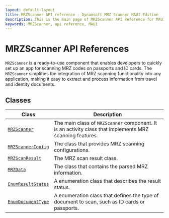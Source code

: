 ```yaml
---
layout: default-layout
title: MRZScanner API reference - Dynamsoft MRZ Scanner MAUI Edition
description: This is the main page of MRZScanner API Reference for MAUI Language.
keywords: MRZScanner, api reference, MAUI
---
```


# MRZScanner API References

`MRZScanner` is a ready-to-use component that enables developers to quickly set up an app for scanning MRZ codes on passports and ID cards. The `MRZScanner` simplifies the integration of MRZ scanning functionality into any application, making it easy to extract and process information from travel and identity documents.

## Classes

| Class | Description |
| ----- | ----------- |
| [`MRZScanner`](mrz-scanner.md) | The main class of `MRZScanner` component. It is an activity class that implements MRZ scanning features. |
| [`MRZScannerConfig`](mrz-scanner-config.md) | The class that provides MRZ scanning configurations. |
| [`MRZScanResult`](mrz-scan-result.md) | The MRZ scan result class. |
| [`MRZData`](mrz-data.md) | The class that contains the parsed MRZ information. |
| [`EnumResultStatus`](result-status.md) | A enumeration class that describes the result status. |
| [`EnumDocumentType`](document-type.md) | A enumeration class that defines the type of document to scan, such as ID cards or passports. |
